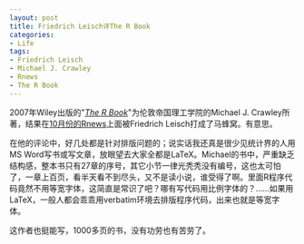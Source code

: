 ```yaml
---
layout: post
title: Friedrich Leisch评The R Book
categories:
- Life
tags:
- Friedrich Leisch
- Michael J. Crawley
- Rnews
- The R Book
---
```


2007年Wiley出版的"[_The R Book_](http://www.bio.ic.ac.uk/research/mjcraw/therbook/index.htm)"为伦敦帝国理工学院的Michael J. Crawley所著，结果在[10月份的Rnews](http://cran.r-project.org/doc/Rnews/Rnews_2007-2.pdf)上面被Friedrich Leisch打成了马蜂窝。有意思。

在他的评论中，好几处都是针对排版问题的；说实话我还真是很少见统计界的人用MS Word写书或写文章，放眼望去大家全都是LaTeX。Michael的书中，严重缺乏结构感，整本书只有27章的序号，其它小节一律光秃秃没有编号，这也太可怕了，一章上百页，看半天看不到尽头，又不是读小说，谁受得了啊。里面R程序代码竟然不用等宽字体，这简直是常识了吧？哪有写代码用比例字体的？……如果用LaTeX，一般人都会乖乖用verbatim环境去排版程序代码，出来也就是等宽字体。

这作者也挺能写，1000多页的书，没有功劳也有苦劳了。
